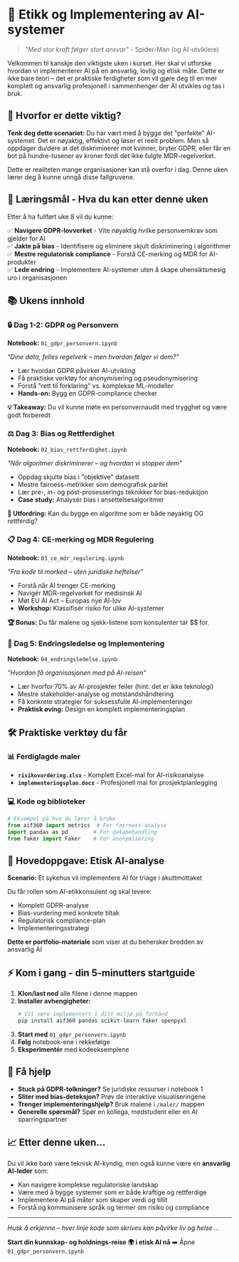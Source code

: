# 🚀 Etikk og Implementering av AI-systemer

> *"Med stor kraft følger stort ansvar"* - Spider-Man (og AI-utviklere)

Velkommen til kanskje den viktigste uken i kurset. Her skal vi utforske hvordan vi implementerer AI på en ansvarlig, lovlig og etisk måte. Dette er ikke bare teori – det er praktiske ferdigheter som vil gjøre deg til en mer komplett og ansvarlig profesjonell i sammenhenger der AI utvikles og tas i bruk.

## 🎯 Hvorfor er dette viktig?

**Tenk deg dette scenariet:** Du har vært med å bygge det "perfekte" AI-systemet. Det er nøyaktig, effektivt og løser et reelt problem. Men så oppdager du/dere at det diskriminerer mot kvinner, bryter GDPR, eller får en bot på hundre-tusener av kroner fordi det ikke fulgte MDR-regelverket. 

Dette er realiteten mange organisasjoner kan stå overfor i dag. Denne uken lærer deg å kunne unngå disse fallgruvene.

## 🚦 Læringsmål - Hva du kan etter denne uken

Etter å ha fullført uke 8 vil du kunne:

✅ **Navigere GDPR-lovverket** - Vite nøyaktig hvilke personvernkrav som gjelder for AI  
✅ **Jakte på bias** - Identifisere og eliminere skjult diskriminering i algorithmer  
✅ **Mestre regulatorisk compliance** - Forstå CE-merking og MDR for AI-produkter  
✅ **Lede endring** - Implementere AI-systemer uten å skape uhensiktsmesig uro i organisasjonen  

## 📚 Ukens innhold

### 🔒 Dag 1-2: GDPR og Personvern
**Notebook:** `01_gdpr_personvern.ipynb`

*"Dine data, felles regelverk – men hvordan følger vi dem?"*

- Lær hvordan GDPR påvirker AI-utvikling
- Få praktiske verktøy for anonymisering og pseudonymisering
- Forstå "rett til forklaring" vs. komplekse ML-modeller
- **Hands-on:** Bygg en GDPR-compliance checker

**💡 Takeaway:** Du vil kunne møte en personvernaudit med trygghet og være godt forberedt

### ⚖️ Dag 3: Bias og Rettferdighet
**Notebook:** `02_bias_rettferdighet.ipynb`

*"Når algoritmer diskriminerer – og hvordan vi stopper dem"*

- Oppdag skjulte bias i "objektive" datasett
- Mestre fairness-metrikker som demografisk paritet
- Lær pre-, in- og post-prosesserings teknikker for bias-reduksjon
- **Case study:** Analysér bias i ansettelsesalgoritmer

**🎯 Utfordring:** Kan du bygge en algoritme som er både nøyaktig OG rettferdig?

### 📋 Dag 4: CE-merking og MDR Regulering
**Notebook:** `03_ce_mdr_regulering.ipynb`

*"Fra kode til marked – uten juridiske heftelser"*

- Forstå når AI trenger CE-merking
- Navigér MDR-regelverket for medisinsk AI
- Møt EU AI Act – Europas nye AI-lov
- **Workshop:** Klassifisér risiko for ulike AI-systemer

**🏆 Bonus:** Du får malene og sjekk-listene som konsulenter tar $$ for.

### 🔄 Dag 5: Endringsledelse og Implementering
**Notebook:** `04_endringsledelse.ipynb`

*"Hvordan få organisasjonen med på AI-reisen"*

- Lær hvorfor 70% av AI-prosjekter feiler (hint: det er ikke teknologi)
- Mestre stakeholder-analyse og motstandshåndtering
- Få konkrete strategier for suksessfulle AI-implementeringer
- **Praktisk øving:** Design en komplett implementeringsplan

## 🛠️ Praktiske verktøy du får

### 📊 Ferdiglagde maler
- **`risikovurdering.xlsx`** - Komplett Excel-mal for AI-risikoanalyse
- **`implementeringsplan.docx`** - Profesjonell mal for prosjektplanlegging

### 💻 Kode og biblioteker
```python
# Eksempel på hva du lærer å bruke
from aif360 import metrics  # For fairness-analyse
import pandas as pd        # For databehandling
from faker import Faker    # For anonymisering
```

## 🏁 Hovedoppgave: Etisk AI-analyse

**Scenario:** Et sykehus vil implementere AI for triage i akuttmottaket

Du får rollen som AI-etikkonsulent og skal levere:
- Komplett GDPR-analyse
- Bias-vurdering med konkrete tiltak
- Regulatorisk compliance-plan
- Implementeringsstrategi

**Dette er portfolio-materiale** som viser at du behersker bredden av ansvarlig AI

## ⚡ Kom i gang - din 5-minutters startguide

1. **Klon/last ned** alle filene i denne mappen
2. **Installer avhengigheter:**
   ```bash
   # Vil være implementert i ditt miljø på forhånd 
   pip install aif360 pandas scikit-learn faker openpyxl
   ```
3. **Start med** `01_gdpr_personvern.ipynb`
4. **Følg** notebook-ene i rekkefølge
5. **Eksperimentér** med kodeeksemplene

## 🤝 Få hjelp

- **Stuck på GDPR-tolkninger?** Se juridiske ressurser i notebook 1
- **Sliter med bias-deteksjon?** Prøv de interaktive visualiseringene
- **Trenger implementeringshjelp?** Bruk malene i `/maler/` mappen
- **Generelle spørsmål?** Spør en kollega, medstudent eller en AI sparringspartner


## 📈 Etter denne uken...

Du vil ikke bare være teknisk AI-kyndig, men også kunne være en **ansvarlig AI-leder** som:
- Kan navigere komplekse regulatoriske landskap
- Være med å bygge systemer som er både kraftige og rettferdige  
- Implementere AI på måter som skaper verdi og tillit
- Forstå og kommunisere språk og termer om risiko og compliance


---

*Husk å erkjenne – hver linje kode som skrives kan påvirke liv og helse ...*

**Start din kunnskap- og holdnings-reise 🌍 i etisk AI nå** ➡️ Åpne `01_gdpr_personvern.ipynb`